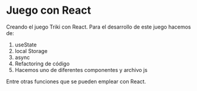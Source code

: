 # Juego con React

Creando el juego Triki con React. Para el desarrollo de este juego hacemos de:

1. useState
2. local Storage
3. async
4. Refactoring de código
5. Hacemos uno de diferentes componentes y archivo js

Entre otras funciones que se pueden emplear con React.
